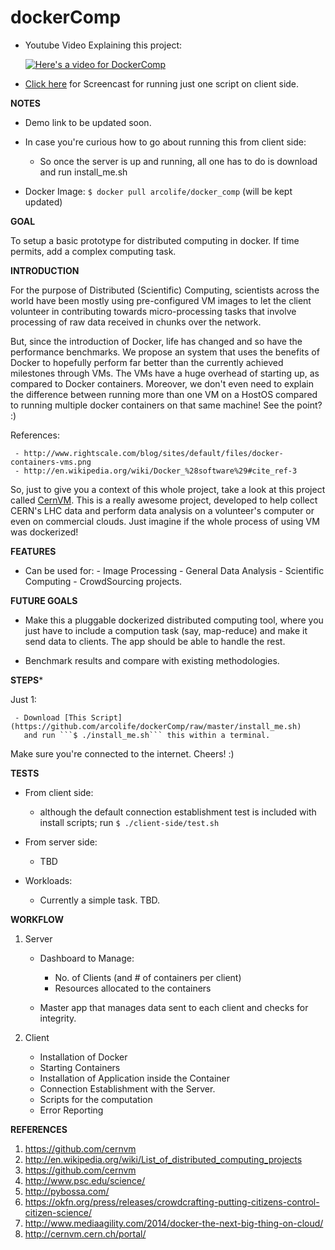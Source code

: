 dockerComp
==========

- Youtube Video Explaining this project:
  
  [![Here's a video for DockerComp](http://img.youtube.com/vi/lIp2nrOnKFs/0.jpg)](http://www.youtube.com/watch?v=lIp2nrOnKFs)

- [Click here](http://asciinema.org/a/13557) for Screencast for running just one script on client side. 


**NOTES**

- Demo link to be updated soon. 

- In case you're curious how to go about running this from client side:
 
  - So once the server is up and running, all one has to do is download and run install_me.sh

- Docker Image: ``` $ docker pull arcolife/docker_comp ``` (will be kept updated)


**GOAL**

To setup a basic prototype for distributed computing in docker. If time permits, add a complex 
computing task.


**INTRODUCTION**

For the purpose of Distributed (Scientific) Computing, scientists across the world have been 
mostly using pre-configured VM images to let the client volunteer in contributing 
towards micro-processing tasks  that involve processing of raw data received in 
chunks over the network. 

But, since the introduction of Docker, life has changed and so have the performance 
benchmarks. We propose an system that uses the benefits of Docker to hopefully perform 
far better than the currently achieved milestones through VMs. The VMs have a huge 
overhead of starting up, as compared to Docker containers. Moreover, we don't even need 
to explain the difference between running more than one VM on a HostOS compared to 
running multiple docker containers on that same machine! See the point? :)

References: 

     - http://www.rightscale.com/blog/sites/default/files/docker-containers-vms.png 
     - http://en.wikipedia.org/wiki/Docker_%28software%29#cite_ref-3

So, just to give you a context of this whole project, take a look at this project called
[CernVM](http://cernvm.cern.ch/portal/). This is a really awesome project, developed to
help collect CERN's LHC data and perform data analysis on a volunteer's computer or even on
commercial clouds. Just imagine if the whole process of using VM was dockerized!    
 

**FEATURES**

- Can be used for:
      - Image Processing
      - General Data Analysis
      - Scientific Computing
      - CrowdSourcing projects.


**FUTURE GOALS** 

- Make this a pluggable dockerized distributed computing tool, where you just have to include 
  a compution task (say, map-reduce) and make it send data to clients. The app should be able 
  to handle the rest.

- Benchmark results and compare with existing methodologies. 

**STEPS***

Just 1: 

     - Download [This Script](https://github.com/arcolife/dockerComp/raw/master/install_me.sh)
       and run ```$ ./install_me.sh``` this within a terminal. 

Make sure you're connected to the internet. Cheers! :)


**TESTS**

- From client side:
  - although the default connection establishment test is included with install scripts;
    run ```$ ./client-side/test.sh```

- From server side:
  - TBD

- Workloads:
  - Currently a simple task. TBD.


**WORKFLOW**

1. Server

   - Dashboard to Manage:
     - No. of Clients (and # of containers per client)
     - Resources allocated to the containers
   
   - Master app  that manages data sent to each client and checks for integrity.

2. Client

   - Installation of Docker
   - Starting Containers
   - Installation of Application inside the Container
   - Connection Establishment with the Server.
   - Scripts for the computation
   - Error Reporting


**REFERENCES**

1. https://github.com/cernvm
2. http://en.wikipedia.org/wiki/List_of_distributed_computing_projects
3. https://github.com/cernvm
4. http://www.psc.edu/science/
5. http://pybossa.com/
6. https://okfn.org/press/releases/crowdcrafting-putting-citizens-control-citizen-science/
7. http://www.mediaagility.com/2014/docker-the-next-big-thing-on-cloud/
8. http://cernvm.cern.ch/portal/
